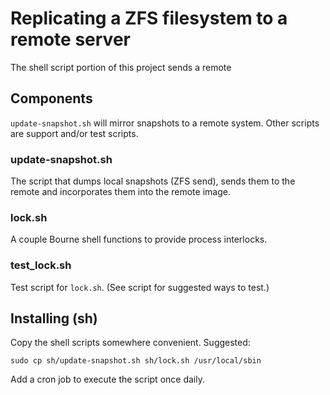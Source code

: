 # Replicating a ZFS filesystem to a remote server

The shell script portion of this project sends a remote 

## Components

`update-snapshot.sh` will mirror snapshots to a remote system. 
Other scripts are support and/or test scripts.

### update-snapshot.sh

The script that dumps local snapshots (ZFS send), sends them to the remote
and incorporates them into the remote image.

### lock.sh

A couple Bourne shell functions to provide process interlocks.

### test_lock.sh

Test script for `lock.sh`. (See script for suggested ways to test.)


## Installing (sh)

Copy the shell scripts somewhere convenient. Suggested:

`sudo cp sh/update-snapshot.sh sh/lock.sh /usr/local/sbin`

Add a cron job to execute the script once daily.

